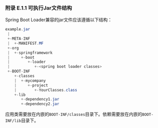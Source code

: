### 附录 E.1.1 可执行Jar文件结构

Spring Boot Loader兼容的jar文件应该遵循以下结构：

```java
example.jar
 |
 +-META-INF
 |  +-MANIFEST.MF
 +-org
 |  +-springframework
 |     +-boot
 |        +-loader
 |           +-<spring boot loader classes>
 +-BOOT-INF
    +-classes
    |  +-mycompany
    |     +-project
    |        +-YourClasses.class
    +-lib
       +-dependency1.jar
       +-dependency2.jar
```
应用类需要放在内嵌的`BOOT-INF/classes`目录下。依赖需要放在内嵌的`BOOT-INF/lib`目录下。
